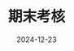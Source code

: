 ---
type: experiment
date: 2024-12-23
title: 期末考核
tldr: "Final"
thumbnail: /static_files/presentations/experiment/final/final.png
links: 
    - url: /static_files/presentations/experiment/final/Final-2024.docx
      name: Final
    - url: /static_files/presentations/experiment/final/15-期末考核实验模板.doc
      name: template
    - url: https://web.ugreen.cloud/web/#/file/a8ec7f312eb84d6793e540d0493fd8c5
      name: submission site
---